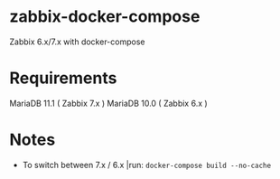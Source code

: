 # zabbix-docker-compose
Zabbix 6.x/7.x with docker-compose

# Requirements
MariaDB 11.1  ( Zabbix 7.x )
MariaDB 10.0  ( Zabbix 6.x )

# Notes

- To switch between 7.x / 6.x |run: `docker-compose build --no-cache`


